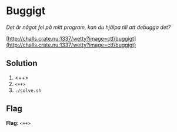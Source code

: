 # Buggigt
*Det är något fel på mitt program, kan du hjälpa till att debugga det?*

[http://challs.crate.nu:1337/wetty?image=ctf/buggigt](http://challs.crate.nu:1337/wetty?image=ctf/buggigt)

## Solution
1. <++>
2. `<++>`
3. `./solve.sh`


## Flag
**Flag:** `<++>`
